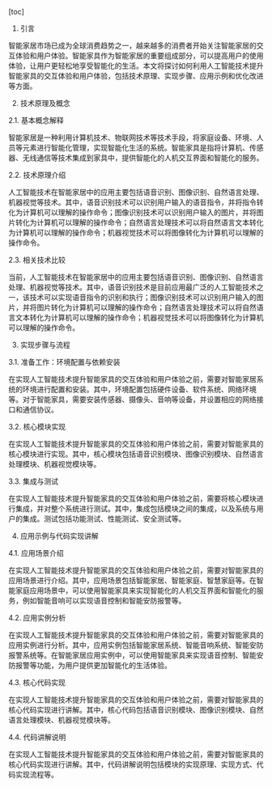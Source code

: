 
[toc]                    
                
                
1. 引言

智能家居市场已成为全球消费趋势之一，越来越多的消费者开始关注智能家居的交互体验和用户体验。智能家具作为智能家居的重要组成部分，可以提高用户的使用体验，让用户更轻松地享受智能化的生活。本文将探讨如何利用人工智能技术提升智能家具的交互体验和用户体验，包括技术原理、实现步骤、应用示例和优化改进等方面。

2. 技术原理及概念

2.1. 基本概念解释

智能家居是一种利用计算机技术、物联网技术等技术手段，将家庭设备、环境、人员等元素进行智能化管理，实现智能化生活的系统。智能家具是指将计算机、传感器、无线通信等技术集成到家具中，提供智能化的人机交互界面和智能化的服务。

2.2. 技术原理介绍

人工智能技术在智能家居中的应用主要包括语音识别、图像识别、自然语言处理、机器视觉等技术。其中，语音识别技术可以识别用户输入的语音指令，并将指令转化为计算机可以理解的操作命令；图像识别技术可以识别用户输入的图片，并将图片转化为计算机可以理解的操作命令；自然语言处理技术可以将自然语言文本转化为计算机可以理解的操作命令；机器视觉技术可以将图像转化为计算机可以理解的操作命令。

2.3. 相关技术比较

当前，人工智能技术在智能家居中的应用主要包括语音识别、图像识别、自然语言处理、机器视觉等技术。其中，语音识别技术是目前应用最广泛的人工智能技术之一，该技术可以实现语音指令的识别和执行；图像识别技术可以识别用户输入的图片，并将图片转化为计算机可以理解的操作命令；自然语言处理技术可以将自然语言文本转化为计算机可以理解的操作命令；机器视觉技术可以将图像转化为计算机可以理解的操作命令。

3. 实现步骤与流程

3.1. 准备工作：环境配置与依赖安装

在实现人工智能技术提升智能家具的交互体验和用户体验之前，需要对智能家居系统的环境进行配置和安装。其中，环境配置包括硬件设备、软件系统、网络环境等。对于智能家具，需要安装传感器、摄像头、音响等设备，并设置相应的网络接口和通信协议。

3.2. 核心模块实现

在实现人工智能技术提升智能家具的交互体验和用户体验之前，需要对智能家具的核心模块进行实现。其中，核心模块包括语音识别模块、图像识别模块、自然语言处理模块、机器视觉模块等。



3.3. 集成与测试

在实现人工智能技术提升智能家具的交互体验和用户体验之前，需要将核心模块进行集成，并对整个系统进行测试。其中，集成包括模块之间的集成，以及系统与用户的集成。测试包括功能测试、性能测试、安全测试等。

4. 应用示例与代码实现讲解

4.1. 应用场景介绍

在实现人工智能技术提升智能家具的交互体验和用户体验之前，需要对智能家具的应用场景进行介绍。其中，应用场景包括智能家居、智能家庭、智慧家庭等。在智能家庭应用场景中，可以使用智能家具来实现智能化的人机交互界面和智能化的服务，例如智能音响可以实现语音控制和智能安防报警等。

4.2. 应用实例分析

在实现人工智能技术提升智能家具的交互体验和用户体验之前，需要对智能家具的应用实例进行分析。其中，应用实例包括智能家居系统、智能音响系统、智能安防报警系统等。在智能家居应用实例中，可以使用智能家具来实现语音控制、智能安防报警等功能，为用户提供更加智能化的生活体验。

4.3. 核心代码实现

在实现人工智能技术提升智能家具的交互体验和用户体验之前，需要对智能家具的核心代码实现进行讲解。其中，核心代码包括语音识别模块、图像识别模块、自然语言处理模块、机器视觉模块等。

4.4. 代码讲解说明

在实现人工智能技术提升智能家具的交互体验和用户体验之前，需要对智能家具的核心代码实现进行讲解。其中，代码讲解说明包括模块的实现原理、实现方式、代码实现流程等。


